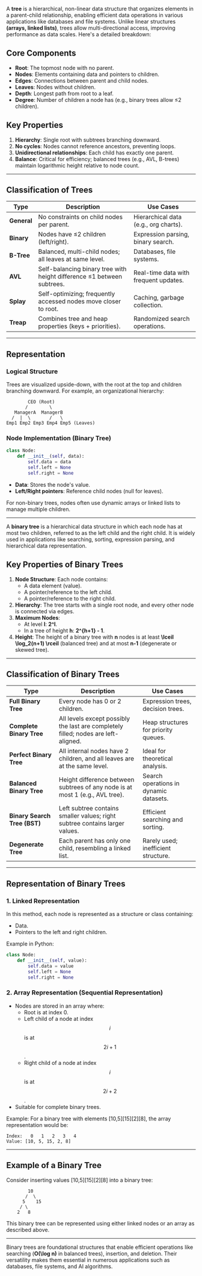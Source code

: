 A **tree** is a hierarchical, non-linear data structure that organizes elements in a parent-child relationship, enabling efficient data operations in various applications like databases and file systems. Unlike linear structures **(arrays, linked lists)**, trees allow multi-directional access, improving performance as data scales. Here's a detailed breakdown:

## Core Components

- **Root**: The topmost node with no parent.
- **Nodes**: Elements containing data and pointers to children.
- **Edges**: Connections between parent and child nodes.
- **Leaves**: Nodes without children.
- **Depth**: Longest path from root to a leaf.
- **Degree**: Number of children a node has (e.g., binary trees allow ≤2 children).

## Key Properties

1. **Hierarchy**: Single root with subtrees branching downward.
2. **No cycles**: Nodes cannot reference ancestors, preventing loops.
3. **Unidirectional relationships**: Each child has exactly one parent.
4. **Balance**: Critical for efficiency; balanced trees (e.g., AVL, B-trees) maintain logarithmic height relative to node count.

---

## Classification of Trees

| Type        | Description                                                            | Use Cases                             |
| ----------- | ---------------------------------------------------------------------- | ------------------------------------- |
| **General** | No constraints on child nodes per parent.                              | Hierarchical data (e.g., org charts). |
| **Binary**  | Nodes have ≤2 children (left/right).                                   | Expression parsing, binary search.    |
| **B-Tree**  | Balanced, multi-child nodes; all leaves at same level.                 | Databases, file systems.              |
| **AVL**     | Self-balancing binary tree with height difference ≤1 between subtrees. | Real-time data with frequent updates. |
| **Splay**   | Self-optimizing; frequently accessed nodes move closer to root.        | Caching, garbage collection.          |
| **Treap**   | Combines tree and heap properties (keys + priorities).                 | Randomized search operations.         |

---

## Representation

### Logical Structure

Trees are visualized upside-down, with the root at the top and children branching downward. For example, an organizational hierarchy:

```
        CEO (Root)
       /        \
   ManagerA  ManagerB
  /  |  \       /   \
Emp1 Emp2 Emp3 Emp4 Emp5 (Leaves)
```

### Node Implementation (Binary Tree)

```python
class Node:
    def __init__(self, data):
        self.data = data
        self.left = None
        self.right = None
```

- **Data**: Stores the node's value.
- **Left/Right pointers**: Reference child nodes (null for leaves).

For non-binary trees, nodes often use dynamic arrays or linked lists to manage multiple children.

---

A **binary tree** is a hierarchical data structure in which each node has at most two children, referred to as the left child and the right child. It is widely used in applications like searching, sorting, expression parsing, and hierarchical data representation.

## **Key Properties of Binary Trees**

1. **Node Structure**: Each node contains:
   - A data element (value).
   - A pointer/reference to the left child.
   - A pointer/reference to the right child.
2. **Hierarchy**: The tree starts with a single root node, and every other node is connected via edges.
3. **Maximum Nodes**:
   - At level **l**: **2^l**.
   - In a tree of height **h**: **2^{h+1} - 1**.
4. **Height**: The height of a binary tree with **n** nodes is at least **\lceil \log_2(n+1) \rceil** (balanced tree) and at most **n-1** (degenerate or skewed tree).

---

## **Classification of Binary Trees**

| **Type**                     | **Description**                                                                    | **Use Cases**                          |
| ---------------------------- | ---------------------------------------------------------------------------------- | -------------------------------------- |
| **Full Binary Tree**         | Every node has 0 or 2 children.                                                    | Expression trees, decision trees.      |
| **Complete Binary Tree**     | All levels except possibly the last are completely filled; nodes are left-aligned. | Heap structures for priority queues.   |
| **Perfect Binary Tree**      | All internal nodes have 2 children, and all leaves are at the same level.          | Ideal for theoretical analysis.        |
| **Balanced Binary Tree**     | Height difference between subtrees of any node is at most 1 (e.g., AVL tree).      | Search operations in dynamic datasets. |
| **Binary Search Tree (BST)** | Left subtree contains smaller values; right subtree contains larger values.        | Efficient searching and sorting.       |
| **Degenerate Tree**          | Each parent has only one child, resembling a linked list.                          | Rarely used; inefficient structure.    |

---

## **Representation of Binary Trees**

### 1. **Linked Representation**

In this method, each node is represented as a structure or class containing:

- Data.
- Pointers to the left and right children.

Example in Python:

```python
class Node:
    def __init__(self, value):
        self.data = value
        self.left = None
        self.right = None
```

### 2. **Array Representation (Sequential Representation)**

- Nodes are stored in an array where:
  - Root is at index 0.
  - Left child of a node at index $$i$$ is at $$2i + 1$$.
  - Right child of a node at index $$i$$ is at $$2i + 2$$.
- Suitable for complete binary trees.

Example:
For a binary tree with elements [10,5][15][2][8], the array representation would be:

```
Index:   0   1   2   3   4
Value: [10, 5, 15, 2, 8]
```

---

## **Example of a Binary Tree**

Consider inserting values [10,5][15][2][8] into a binary tree:

```
        10
       /  \
      5    15
     / \
    2   8
```

This binary tree can be represented using either linked nodes or an array as described above.

---

Binary trees are foundational structures that enable efficient operations like searching (**O(\log n)** in balanced trees), insertion, and deletion. Their versatility makes them essential in numerous applications such as databases, file systems, and AI algorithms.
